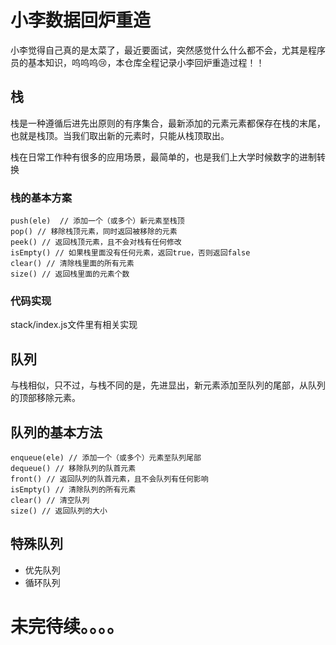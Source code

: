 # 小李数据回炉重造

小李觉得自己真的是太菜了，最近要面试，突然感觉什么什么都不会，尤其是程序员的基本知识，呜呜呜😢，本仓库全程记录小李回炉重造过程！！

## 栈

栈是一种遵循后进先出原则的有序集合，最新添加的元素元素都保存在栈的末尾，也就是栈顶。当我们取出新的元素时，只能从栈顶取出。

栈在日常工作种有很多的应用场景，最简单的，也是我们上大学时候数字的进制转换

### 栈的基本方案

```
push(ele)  // 添加一个（或多个）新元素至栈顶
pop() // 移除栈顶元素，同时返回被移除的元素
peek() // 返回栈顶元素，且不会对栈有任何修改
isEmpty() // 如果栈里面没有任何元素，返回true，否则返回false
clear() // 清除栈里面的所有元素
size() // 返回栈里面的元素个数
```

### 代码实现

stack/index.js文件里有相关实现


## 队列

与栈相似，只不过，与栈不同的是，先进显出，新元素添加至队列的尾部，从队列的顶部移除元素。

## 队列的基本方法

```
enqueue(ele) // 添加一个（或多个）元素至队列尾部
dequeue() // 移除队列的队首元素
front() // 返回队列的队首元素，且不会队列有任何影响
isEmpty() // 清除队列的所有元素
clear() // 清空队列
size() // 返回队列的大小
```

## 特殊队列

- 优先队列
- 循环队列

# 未完待续。。。。